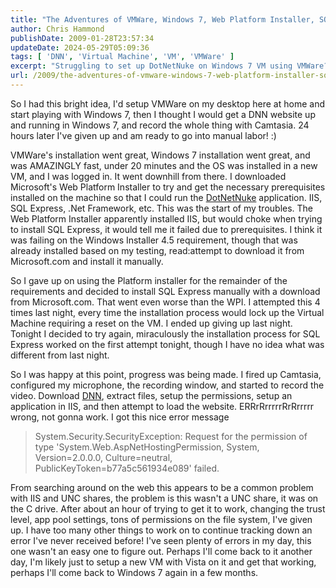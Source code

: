 ```yaml
---
title: "The Adventures of VMWare, Windows 7, Web Platform Installer, SQL Server 2008 Express, IIS 7 and installing DNN, otherwise known as HELL"
author: Chris Hammond
publishDate: 2009-01-28T23:57:34
updateDate: 2024-05-29T05:09:36
tags: [ 'DNN', 'Virtual Machine', 'VM', 'VMWare' ]
excerpt: "Struggling to set up DotNetNuke on Windows 7 VM using VMWare? Discover the challenges faced and lessons learned in this detailed installation journey."
url: /2009/the-adventures-of-vmware-windows-7-web-platform-installer-sql-server-2008-express-iis-7-and-installing-dnn-otherwise-known-as-hell  # Use the generated URL with year
---
```

<p>So I had this bright idea, I&#39;d setup VMWare on my desktop here at home and start playing with Windows 7, then I thought I would get a DNN website up and running in Windows 7, and record the whole thing with Camtasia. 24 hours later I&#39;ve given up and am ready to go into manual labor! :)</p>  <p>VMWare&#39;s installation went great, Windows 7 installation went great, and was AMAZINGLY fast, under 20 minutes and the OS was installed in a new VM, and I was logged in. It went downhill from there. I downloaded Microsoft&#39;s Web Platform Installer to try and get the necessary prerequisites installed on the machine so that I could run the&nbsp;<a href="http://www.dotnetnuke.com/" target="_blank" title="DotNetNuke">DotNetNuke</a>&nbsp;application. IIS, SQL Express, .Net Framework, etc. This was the start of my troubles. The Web Platform Installer apparently installed IIS, but would choke when trying to install SQL Express, it would tell me it failed due to prerequisites. I think it was failing on the Windows Installer 4.5 requirement, though that was already installed based on my testing, read:attempt to download it from Microsoft.com and install it manually.</p>  <p>So I gave up on using the Platform installer for the remainder of the requirements and decided to install SQL Express manually with a download from Microsoft.com. That went even worse than the WPI. I attempted this 4 times last night, every time the installation process would lock up the Virtual Machine requiring a reset on the VM. I ended up giving up last night. Tonight I decided to try again, miraculously the installation process for SQL Express worked on the first attempt tonight, though I have no idea what was different from last night.</p>  <p>So I was happy at this point, progress was being made. I fired up Camtasia, configured my microphone, the recording window, and started to record the video. Download&nbsp;<a href="http://www.dotnetnuke.com/" target="_blank">DNN</a>, extract files, setup the permissions, setup an application in IIS, and then attempt to load the website. ERRrRrrrrrRrRrrrrr wrong, not gonna work. I got this nice error message</p>  <blockquote> <p>System.Security.SecurityException: Request for the permission of type &#39;System.Web.AspNetHostingPermission, System, Version=2.0.0.0, Culture=neutral, PublicKeyToken=b77a5c561934e089&#39; failed.</p> </blockquote>  <p>From searching around on the web this appears to be a common problem with IIS and UNC shares, the problem is this wasn't a UNC share, it was on the C drive. After about an hour of trying to get it to work, changing the trust level, app pool settings, tons of permissions on the file system, I've given up. I have too many other things to work on to continue tracking down an error I've never received before! I've seen plenty of errors in my day, this one wasn't an easy one to figure out. Perhaps I'll come back to it another day, I'm likely just to setup a new VM with Vista on it and get that working, perhaps I'll come back to Windows 7 again in a few months.</p> 

